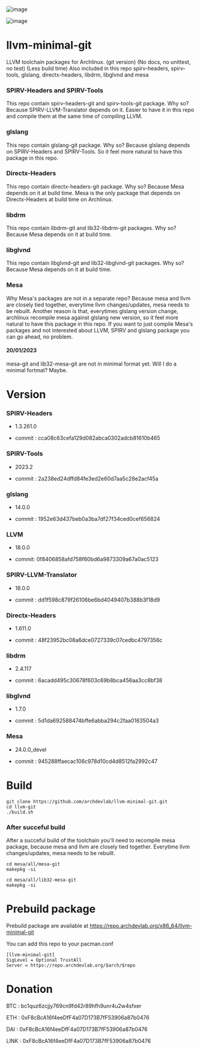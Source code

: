 ![image](https://user-images.githubusercontent.com/68618182/188527035-385752e7-fbd3-4865-abda-fdba4a804d99.png)

![image](https://user-images.githubusercontent.com/68618182/213734198-0cf50021-1f02-4c80-9a48-6f20ad42ce04.png)

# llvm-minimal-git

LLVM toolchain packages for Archlinux. (git version) (No docs, no unittest, no test) (Less build time) Also included in this repo spirv-headers, spirv-tools, glslang, directx-headers, libdrm, libglvnd and mesa

### SPIRV-Headers and SPIRV-Tools

This repo contain spirv-headers-git and spirv-tools-git package. Why so? Because SPIRV-LLVM-Translator depends on it. Easier to have it in this repo and compile them at the same time of compiling LLVM.

### glslang

This repo contain glslang-git package. Why so? Because glslang depends on SPIRV-Headers and SPIRV-Tools. So it feel more natural to have this package in this repo.

### Directx-Headers

This repo contain directx-headers-git package. Why so? Because Mesa depends on it at build time. Mesa is the only package that depends on Directx-Headers at build time on Archlinux.

### libdrm

This repo contain libdrm-git and lib32-libdrm-git packages. Why so? Because Mesa depends on it at build time.

### libglvnd

This repo contain libglvnd-git and lib32-libglvnd-git packages. Why so? Because Mesa depends on it at build time.

### Mesa

Why Mesa's packages are not in a separate repo? Because mesa and llvm are closely tied together, everytime llvm changes/updates, mesa needs to be rebuilt. Another reason is that, everytimes glslang version change, archlinux recompile mesa against glslang new version, so it feel more natural to have this package in this repo. If you want to just compile Mesa's packages and not interested about LLVM, SPIRV and glslang package you can go ahead, no problem.

#### 20/01/2023

mesa-git and lib32-mesa-git are not in minimal format yet. Will I do a minimal fortmat? Maybe.

# Version

### SPIRV-Headers

- 1.3.261.0

- commit : cca08c63cefa129d082abca0302adcb81610b465

### SPIRV-Tools

- 2023.2

- commit : 2a238ed24dffd84fe3ed2e60d7aa5c28e2acf45a

### glslang

- 14.0.0

- commit : 1952e63d437beb0a3ba7df27f34ced0cef656824

### LLVM

- 18.0.0

- commit: 0f8406858afd758f60bd6a9873309a67a0ac5123

### SPIRV-LLVM-Translator

- 18.0.0

- commit : dd1f598c879f26106be6bd4049407b388b3f18d9

### Directx-Headers

- 1.611.0

- commit : 48f23952bc08a6dce0727339c07cedbc4797356c


### libdrm

- 2.4.117

- commit : 6acadd495c30678f603c69b8bca456aa3cc8bf38


### libglvnd

- 1.7.0

- commit : 5d1da692588474bffe6abba294c2faa0163504a3

### Mesa

- 24.0.0_devel

- commit : 945288ffaecac106c978d10cd4d8512fa2992c47

# Build

    git clone https://github.com/archdevlab/llvm-minimal-git.git
    cd llvm-git
    ./build.sh

### After succeful build

After a succeful build of the toolchain you'll need to recompile mesa package, because mesa and llvm are closely tied together. Everytime llvm changes/updates, mesa needs to be rebuilt.

    cd mesa/all/mesa-git
    makepkg -si

    cd mesa/all/lib32-mesa-git
    makepkg -si

# Prebuild package

Prebuild package are available at https://repo.archdevlab.org/x86_64/llvm-minimal-git

You can add this repo to your pacman.conf

    [llvm-minimal-git]
    SigLevel = Optional TrustAll
    Server = https://repo.archdevlab.org/$arch/$repo

# Donation

BTC : bc1quz6zcjjy769cn9fd42r89hfh9unr4u2w4sfxer

ETH : 0xF8cBcA16f4eeDfF4a07D173B7fF53906a87b0476

DAI : 0xF8cBcA16f4eeDfF4a07D173B7fF53906a87b0476

LINK : 0xF8cBcA16f4eeDfF4a07D173B7fF53906a87b0476
